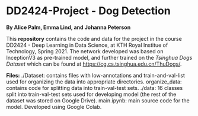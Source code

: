 # DD2424-Project - Dog Detection
**By Alice Palm, Emma Lind, and Johanna Peterson**

This **repository** contains the code and data for the project in the course DD2424 - Deep Learning in Data Science, at KTH Royal Institue of Technology, Spring 2021. The network developed was based on InceptionV3 as pre-trained model, and further trained on the *Tsinghua Dogs Dataset* which can be found at https://cg.cs.tsinghua.edu.cn/ThuDogs/.

**Files:**
./Dataset: contains files with low-annotations and train-and-val-list used for organizing the data into appropriate directories.
organize_data: contains code for splitting data into train-val-test sets. 
./data: 16 classes split into train-val-test sets used for developing model (the rest of the dataset was stored on Google Drive).
main.ipynb: main source code for the model. Developed using Google Colab. 

